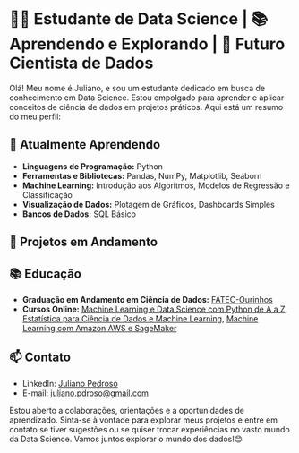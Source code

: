 # 👩‍💻 Estudante de Data Science | 📚 Aprendendo e Explorando | 🚀 Futuro Cientista de Dados

Olá! Meu nome é Juliano, e sou um estudante dedicado em busca de conhecimento em Data Science. Estou empolgado para aprender e aplicar conceitos de ciência de dados em projetos práticos. Aqui está um resumo do meu perfil:

## 🌱 Atualmente Aprendendo

- **Linguagens de Programação:** Python
- **Ferramentas e Bibliotecas:** Pandas, NumPy, Matplotlib, Seaborn
- **Machine Learning:** Introdução aos Algoritmos, Modelos de Regressão e Classificação
- **Visualização de Dados:** Plotagem de Gráficos, Dashboards Simples
- **Bancos de Dados:** SQL Básico

## 🚀 Projetos em Andamento


## 📚 Educação

- **Graduação em Andamento em Ciência de Dados:** [FATEC-Ourinhos](https://www.fatecourinhos.edu.br/)
- **Cursos Online:** [Machine Learning e Data Science com Python de A a Z](https://www.udemy.com/course/machine-learning-e-data-science-com-python-y/?couponCode=KEEPLEARNING), [
Estatística para Ciência de Dados e Machine Learning](https://www.udemy.com/course/estatistica-para-ciencia-de-dados-machine-learning/), [Machine Learning com Amazon AWS e SageMaker](https://www.udemy.com/course/machine-learning-amazon-aws-sagemaker/?couponCode=ST14MT32124)

## 📫 Contato

- LinkedIn: [Juliano Pedroso](www.linkedin.com/in/juliano-pedroso-0bb5792a0)
- E-mail: juliano.pdroso@gmail.com

Estou aberto a colaborações, orientações e a oportunidades de aprendizado. Sinta-se à vontade para explorar meus projetos e entre em contato se tiver sugestões ou se quiser trocar experiências no vasto mundo da Data Science. Vamos juntos explorar o mundo dos dados!😊
